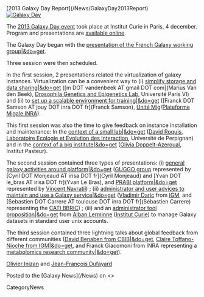 <div class='newsItemHeader'>[2013 Galaxy Day Report](/News/GalaxyDay2013Report)</div>

<div class='right'><a href='http://wiki.sb-roscoff.fr/ifb/index.php/Accueil'><img src='/Images/Logos/GalaxyIFB.png' alt='Galaxy Day' /></a></div>

The [2013 Galaxy Day event](http://wiki.sb-roscoff.fr/ifb/index.php/Accueil) took place at Institut Curie in Paris, 4 december.  Program and presentations are [available online](http://wiki.sb-roscoff.fr/ifb/index.php/Accueil). 

The Galaxy Day began with the [presentation of the French Galaxy working group|&do=get](ATTACHMENT_URLDocuments/Presentations/2013GalaxyDayIFBGalaxyWorkingGroup.pdf).

Three session were then scheduled.

In the first session, 2 presentations related the virtualization of galaxy instances.
Virtualization can be a convenient way to (i) [simplify storage and data sharing|&do=get](ATTACHMENT_URLDocuments/Presentations/2013GalaxyDayFlexibleVirtualization.pdf) ([m DOT vandenbeek AT gmail DOT com](Marius Van den Beek), [Drosophila Genetics and Epigenetics Lab](http://drosophile.org/GEDlab/?page_id=760), Université Paris VI) and (ii) to [set up a scalable environment for training|&do=get](ATTACHMENT_URLDocuments/Presentations/2013GalaxyDayVirtualMachineCloudTraining.pdf) ([Franck DOT Samson AT jouy DOT inra DOT fr](Franck Samson), [Unité Mig](http://mig.jouy.inra.fr/)/[Plateforme Migale INRA](http://migale.jouy.inra.fr/)).

This first session was also the time to give feedback on instance installation and maintenance:
In the [context of a small lab|&do=get](ATTACHMENT_URLDocuments/Presentations/2013GalaxyDayForTheRestOfUs.pdf) ([David Roquis](http://2ei.univ-perp.fr/?page_id=388), [Laboratoire Ecologie et Evolution des Interaction](http://2ei.univ-perp.fr/), Université de Perpignan) and in the [context of a big institute|&do=get](ATTACHMENT_URLDocuments/Presentations/2013GalaxyDayGalaxyPasteur.pdf) ([Olivia Doppelt-Azeroual](https://www.researchgate.net/profile/Olivia_Doppelt-Azeroual/), Institut Pasteur).

The second session contained three types of presentations: (i) [general galaxy activities around platform|&do=get](ATTACHMENT_URLDocuments/Presentations/2013GDayGUGGO.pdf) ([GUGGO group](https://www.e-biogenouest.org/groups/guggo) represented by [Cyril DOT Monjeaud AT irisa DOT fr](Cyril Monjeaud) and [Yvan DOT le_bras AT irisa DOT fr](Yvan Le Bras), and [PRABI platform|&do=get](ATTACHMENT_URLDocuments/Presentations/2013GDayPRABI.pdf) represented by [Vincent Navratil](http://vinavratil.free.fr/)) ; (ii) [administrator and user advices to maintain and use a Galaxy service|&do=get](ATTACHMENT_URLDocuments/Presentations/2013GalaxyDayCATI_BBRIC.pdf) ([Vladimir Daric](http://www.igmors.u-psud.fr/spip.php?article773&lang=fr) from [IGM](http://www.igmors.u-psud.fr/?lang=fr), and [Sebastien DOT Carrere AT toulouse DOT inra DOT fr](Sébastien Carrere) representing the [CATI BBRIC](http://cati-bbric.toulouse.inra.fr/)) ; (iii) and an [administrator tool proposition|&do=get](ATTACHMENT_URLDocuments/Presentations/2013GalaxyDayIntegration.pdf) from [Alban Lerminne](http://u900.curie.fr/en/profile/alban-lermine-00587) ([Institut Curie](http://curie.fr/)) to manage Galaxy datasets in standard user unix accounts.

The third session contained three lightning talks about global feedback from different communities ([David Benaben from CBIB|&do=get](ATTACHMENT_URLDocuments/Presentations/2013GalaxyDayCBIB.pdf), [Claire Toffano-Nioche from IGM|&do=get](ATTACHMENT_URLDocuments/Presentations/2013GalaxyDayWorkflow.pdf), and Franck Giacomoni from INRA representing a [metabolomics research community|&do=get](ATTACHMENT_URLDocuments/Presentations/2013GalaxyDayMetabolic.pdf)).

[Olivier Inizan](https://urgi.versailles.inra.fr/About-us/Team/Genome-analysis/Olivier-Inizan) and [Jean-François Dufayard](https://sites.google.com/site/jeanfrancoisdufayard/)

<div class='newsItemFooter'>Posted to the [Galaxy News](/News) on <<Date(2013-12-17T17:21:11Z)>></div>

CategoryNews
